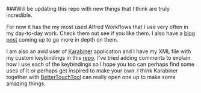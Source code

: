 ###Will be updating this repo with new things that I think are truly incredible. 

For now it has the my most used Alfred Workflows that I use very often in my day-to-day work. Check them out see if you like them. I also have a [blog post](https://nikitavoloboev.github.io/nikitavoloboev.github.io/how-i-use-alfred/) coming up to go more in depth on them.

I am also an avid user of [Karabiner](https://pqrs.org/osx/karabiner/) application and I have my XML file with my custom keybindings in this [repo](https://github.com/nikitavoloboev/Karabiner-XML). I've tried adding comments to explain how I use each of the keybindings so I hope you too can perhaps find some uses of it or perhaps get inspired to make your own. I think Karabiner together with [BetterTouchTool](https://www.boastr.net) can really open one up to make some amazing things.